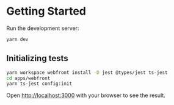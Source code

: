 # Getting Started

Run the development server:

```bash
yarn dev
```

## Initializing tests

```bash
yarn workspace webfront install -D jest @types/jest ts-jest
cd apps/webfront
yarn ts-jest config:init
```

Open [http://localhost:3000](http://localhost:3000) with your browser to see the result.
